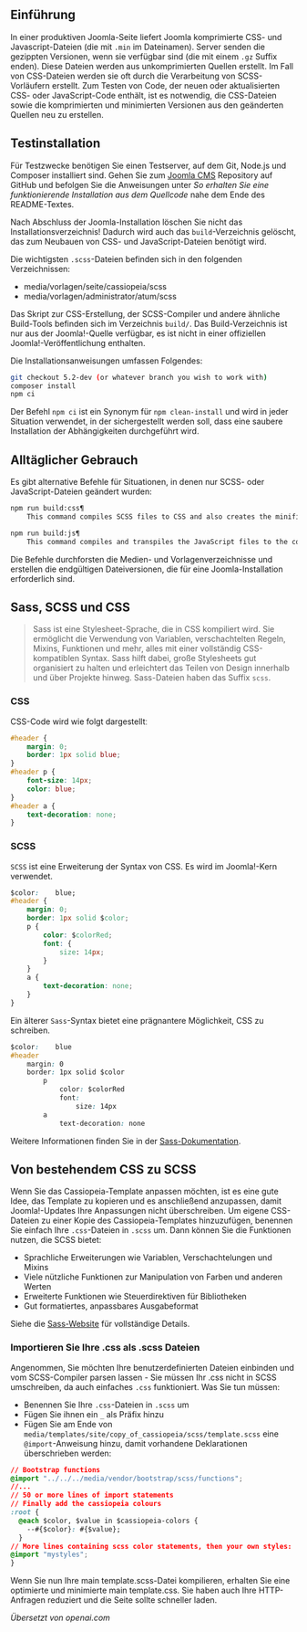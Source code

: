 <!-- Filename: J4.x:SCSS_and_Sass / Display title: Testen von CSS und JavaScript -->

## Einführung

In einer produktiven Joomla-Seite liefert Joomla komprimierte CSS- und Javascript-Dateien (die mit `.min` im Dateinamen). Server senden die gezippten Versionen, wenn sie verfügbar sind (die mit einem `.gz` Suffix enden). Diese Dateien werden aus unkomprimierten Quellen erstellt. Im Fall von CSS-Dateien werden sie oft durch die Verarbeitung von SCSS-Vorläufern erstellt. Zum Testen von Code, der neuen oder aktualisierten CSS- oder JavaScript-Code enthält, ist es notwendig, die CSS-Dateien sowie die komprimierten und minimierten Versionen aus den geänderten Quellen neu zu erstellen.

## Testinstallation

Für Testzwecke benötigen Sie einen Testserver, auf dem Git, Node.js und Composer installiert sind. Gehen Sie zum [Joomla CMS](https://github.com/joomla/joomla-cms) Repository auf GitHub und befolgen Sie die Anweisungen unter *So erhalten Sie eine funktionierende Installation aus dem Quellcode* nahe dem Ende des README-Textes.

Nach Abschluss der Joomla-Installation löschen Sie nicht das Installationsverzeichnis! Dadurch wird auch das `build`-Verzeichnis gelöscht, das zum Neubauen von CSS- und JavaScript-Dateien benötigt wird.

Die wichtigsten `.scss`-Dateien befinden sich in den folgenden Verzeichnissen:

- media/vorlagen/seite/cassiopeia/scss
- media/vorlagen/administrator/atum/scss

Das Skript zur CSS-Erstellung, der SCSS-Compiler und andere ähnliche Build-Tools befinden sich im Verzeichnis `build/`. Das Build-Verzeichnis ist nur aus der Joomlaǃ-Quelle verfügbar, es ist nicht in einer offiziellen Joomlaǃ-Veröffentlichung enthalten.

Die Installationsanweisungen umfassen Folgendes:

```sh
git checkout 5.2-dev (or whatever branch you wish to work with)
composer install
npm ci
```

Der Befehl `npm ci` ist ein Synonym für `npm clean-install` und wird in jeder Situation verwendet, in der sichergestellt werden soll, dass eine saubere Installation der Abhängigkeiten durchgeführt wird.

## Alltäglicher Gebrauch

Es gibt alternative Befehle für Situationen, in denen nur SCSS- oder JavaScript-Dateien geändert wurden:

```sh
npm run build:css¶
    This command compiles SCSS files to CSS and also creates the minified files.

npm run build:js¶
    This command compiles and transpiles the JavaScript files to the correct format and creates minified files.
```

Die Befehle durchforsten die Medien- und Vorlagenverzeichnisse und erstellen die endgültigen Dateiversionen, die für eine Joomla-Installation erforderlich sind.

## Sass, SCSS und CSS

> Sass ist eine Stylesheet-Sprache, die in CSS kompiliert wird. Sie ermöglicht die Verwendung von Variablen, verschachtelten Regeln, Mixins, Funktionen und mehr, alles mit einer vollständig CSS-kompatiblen Syntax. Sass hilft dabei, große Stylesheets gut organisiert zu halten und erleichtert das Teilen von Design innerhalb und über Projekte hinweg. Sass-Dateien haben das Suffix `scss`.

### CSS

CSS-Code wird wie folgt dargestelltː

```css
#header {
    margin: 0;
    border: 1px solid blue;
}
#header p {
    font-size: 14px;
    color: blue;
}
#header a {
    text-decoration: none;
}
```

### SCSS

`SCSS` ist eine Erweiterung der Syntax von CSS. Es wird im Joomlaǃ-Kern verwendet.

```css
$color:    blue;
#header {
    margin: 0;
    border: 1px solid $color;
    p {
        color: $colorRed;
        font: {
            size: 14px;
        }
    }
    a {
        text-decoration: none;
    }
}
```

Ein älterer `Sass`-Syntax bietet eine prägnantere Möglichkeit, CSS zu schreiben.

```css
$color:    blue
#header
    margin: 0
    border: 1px solid $color
        p
            color: $colorRed
            font:
                size: 14px
        a
            text-decoration: none
```

Weitere Informationen finden Sie in der [Sass-Dokumentation](http://sass-lang.com/documentation/syntax/).

## Von bestehendem CSS zu SCSS

Wenn Sie das Cassiopeia-Template anpassen möchten, ist es eine gute Idee, das Template zu kopieren und es anschließend anzupassen, damit Joomla!-Updates Ihre Anpassungen nicht überschreiben. Um eigene CSS-Dateien zu einer Kopie des Cassiopeia-Templates hinzuzufügen, benennen Sie einfach Ihre `.css`-Dateien in `.scss` um. Dann können Sie die Funktionen nutzen, die SCSS bietet:

- Sprachliche Erweiterungen wie Variablen, Verschachtelungen und Mixins
- Viele nützliche Funktionen zur Manipulation von Farben und anderen Werten
- Erweiterte Funktionen wie Steuerdirektiven für Bibliotheken
- Gut formatiertes, anpassbares Ausgabeformat

Siehe die [Sass-Website](https://sass-lang.com/) für vollständige Details.

### Importieren Sie Ihre .css als .scss Dateien

Angenommen, Sie möchten Ihre benutzerdefinierten Dateien einbinden und vom SCSS-Compiler parsen lassen - Sie müssen Ihr .css nicht in SCSS umschreiben, da auch einfaches `.css` funktioniert. Was Sie tun müssen:

- Benennen Sie Ihre `.css`-Dateien in `.scss` um
- Fügen Sie ihnen ein `_` als Präfix hinzu
- Fügen Sie am Ende von `media/templates/site/copy_of_cassiopeia/scss/template.scss` eine `@import`-Anweisung hinzu, damit vorhandene Deklarationen überschrieben werden:

```css
// Bootstrap functions
@import "../../../media/vendor/bootstrap/scss/functions";
//...
// 50 or more lines of import statements
// Finally add the cassiopeia colours
:root {
  @each $color, $value in $cassiopeia-colors {
    --#{$color}: #{$value};
  }
// More lines containing scss color statements, then your own styles:
@import "mystyles";
}
```

Wenn Sie nun Ihre main template.scss-Datei kompilieren, erhalten Sie eine optimierte und minimierte main template.css. Sie haben auch Ihre HTTP-Anfragen reduziert und die Seite sollte schneller laden.

*Übersetzt von openai.com*

